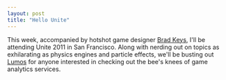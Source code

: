 ```yaml
---
layout: post
title: "Hello Unite"
---
```


This week, accompanied by hotshot game designer [Brad Keys](http://www.bradkeys.com/), I'll be attending Unite 2011 in San Francisco. Along with nerding out on topics as exhilarating as physics engines and particle effects, we'll be busting out [Lumos](http://www.uselumos.com/) for anyone interested in checking out the bee's knees of game analytics services.
